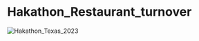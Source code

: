 # Hakathon_Restaurant_turnover
![Hakathon_Texas_2023](https://github.com/MohammadYosifSharaf/Hakathon_Restaurant_turnover/assets/51757643/2a901bb1-3afa-49b9-bc9e-cb5bdf5275cd)
